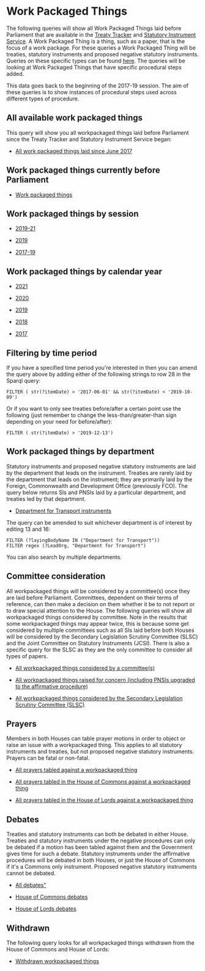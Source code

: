# Work Packaged Things

The following queries will show all Work Packaged Things laid before Parliament that are available in the [Treaty Tracker](https://treaties.parliament.uk) and [Statutory Instrument Service](https://statutoryinstruments.parliament.uk/). A Work Packaged Thing is a thing, such as a paper, that is the focus of a work package. For these queries a Work Packaged Thing will be treaties, statutory instruments and proposed negative statutory instruments. Queries on these specific types can be found [here](https://ukparliament.github.io/ontologies/procedure/meta/queries/). The queries will be looking at Work Packaged Things that have specific procedural steps added.

This data goes back to the beginning of the 2017-19 session. The aim of these queries is to show instances of procedural steps used across different types of procedure.


## All available work packaged things

This query will show you all workpackaged things laid before Parliament since the Treaty Tracker and Statutory Instrument Service began:

* <a href="https://api.parliament.uk/s/7d7b3541">All work packaged things laid since June 2017</a>

## Work packaged things currently before Parliament

* [Work packaged things](https://api.parliament.uk/s/76f8e5d8)  

## Work packaged things by session

* <a href="https://api.parliament.uk/s/5c070687">2019-21</a>

* <a href="https://api.parliament.uk/s/f98085b7">2019</a>

* <a href="https://api.parliament.uk/s/d3a5bb97">2017-19</a>

## Work packaged things by calendar year

* <a href="https://api.parliament.uk/s/ad134b42">2021</a>

* <a href="https://api.parliament.uk/s/db5dbc71">2020</a>

* <a href="https://api.parliament.uk/s/a9672915">2019</a>

* <a href="https://api.parliament.uk/s/cdac2245">2018</a>

* <a href="https://api.parliament.uk/s/cafa3196">2017</a>

## Filtering by time period

If you have a specified time period you're interested in then you can amend the query above by adding either of the following strings to row 28 in the Sparql query:

    FILTER ( str(?itemDate) > '2017-06-01' && str(?itemDate) < '2019-10-09') 

Or if you want to only see treaties before/after a certain point use the following (just remember to change the less-than/greater-than sign depending on your need for before/after):

    FILTER ( str(?itemDate) > '2019-12-13')

## Work packaged things by department

Statutory instruments and proposed negative statutory instruments are laid by the department that leads on the instrument. Treaties are rarely laid by the department that leads on the instrument; they are primarily laid by the Foreign, Commonwealth and Development Office (previously FCO). The query below returns SIs and PNSIs laid by a particular department, and treaties led by that department. 

* <a href="https://api.parliament.uk/s/6e92a812">Department for Transport instruments</a>

The query can be amended to suit whichever department is of interest by editing 13 and 16:

	FILTER (?layingBodyName IN ("Department for Transport"))
    FILTER regex (?LeadOrg, "Department for Transport")
	
You can also search by multiple departments.

## Committee consideration

All workpackaged things will be considered by a committee(s) once they are laid before Parliament. Committees, dependent on their terms of reference, can then make a decision on them whether it be to not report or to draw special attention to the House. The following queries will show all workpackaged things considered by committee. Note in the results that some workpackaged things may appear twice, this is because some get considered by multiple committees such as all SIs laid before both Houses will be considered by the Secondary Legislation Scrutiny Committee (SLSC) and the Joint Committee on Statutory Instruments (JCSI). There is also a specific query for the SLSC as they are the only committee to consider all types of papers. 

* <a href="https://api.parliament.uk/s/8c4d67fb">All workpackaged things considered by a committee(s)</a>

* <a href="https://api.parliament.uk/s/d5095d04">All workpackaged things raised for concern (including PNSIs upgraded to the affirmative procedure)</a>

* <a href="https://api.parliament.uk/s/f488a6b4">All workpackaged things considered by the Secondary Legislation Scrutiny Committee (SLSC)</a>

## Prayers

Members in both Houses can table prayer motions in order to object or raise an issue with a workpackaged thing. This applies to all statutory instruments and treaties, but not proposed negative statutory instruments. Prayers can be fatal or non-fatal. 

* <a href="hhttps://api.parliament.uk/s/a740607f">All prayers tabled against a workpackaged thing</a>

* <a href="https://api.parliament.uk/s/ab61f0a1">All prayers tabled in the House of Commons against a workpackaged thing</a>

* <a href="https://api.parliament.uk/s/79baffb5">All prayers tabled in the House of Lords against a workpackaged thing</a>

## Debates 

Treaties and statutory instruments can both be debated in either House. Treaties and statutory instruments under the negative procedures can only be debated if a motion has been tabled against them and the Government gives time for such a debate. Statutory instruments under the affirmative procedures will be debated in both Houses, or just the House of Commons if it's a Commons only instrument. Proposed negative statutory instruments cannot be debated. 

* <a href="https://api.parliament.uk/s/1d9eb003">All debates"</a>

* <a href="https://api.parliament.uk/s/f747dc4c">House of Commons debates</a>

* <a href="https://api.parliament.uk/s/d9f8981c">House of Lords debates</a>


## Withdrawn 

The following query looks for all workpackaged things withdrawn from the House of Commons and House of Lords:

* <a href="https://api.parliament.uk/s/f2cbf563">Withdrawn workpackaged things</a>
